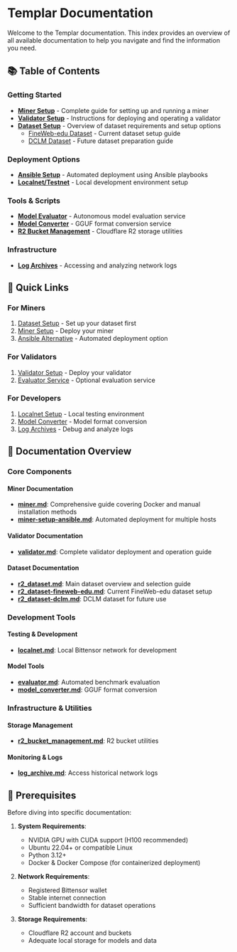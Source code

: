 # Templar Documentation

Welcome to the Templar documentation. This index provides an overview of all available documentation to help you navigate and find the information you need.

## 📚 Table of Contents

### Getting Started
- **[Miner Setup](./miner.md)** - Complete guide for setting up and running a miner
- **[Validator Setup](./validator.md)** - Instructions for deploying and operating a validator
- **[Dataset Setup](./r2_dataset.md)** - Overview of dataset requirements and setup options
  - [FineWeb-edu Dataset](./r2_dataset-fineweb-edu.md) - Current dataset setup guide
  - [DCLM Dataset](./r2_dataset-dclm.md) - Future dataset preparation guide

### Deployment Options
- **[Ansible Setup](./miner-setup-ansible.md)** - Automated deployment using Ansible playbooks
- **[Localnet/Testnet](./localnet.md)** - Local development environment setup

### Tools & Scripts
- **[Model Evaluator](./evaluator.md)** - Autonomous model evaluation service
- **[Model Converter](./model_converter.md)** - GGUF format conversion service
- **[R2 Bucket Management](./r2_bucket_management.md)** - Cloudflare R2 storage utilities

### Infrastructure
- **[Log Archives](./log_archive.md)** - Accessing and analyzing network logs

## 🚀 Quick Links

### For Miners
1. [Dataset Setup](./r2_dataset.md) - Set up your dataset first
2. [Miner Setup](./miner.md) - Deploy your miner
3. [Ansible Alternative](./miner-setup-ansible.md) - Automated deployment option

### For Validators
1. [Validator Setup](./validator.md) - Deploy your validator
2. [Evaluator Service](./evaluator.md) - Optional evaluation service

### For Developers
1. [Localnet Setup](./localnet.md) - Local testing environment
2. [Model Converter](./model_converter.md) - Model format conversion
3. [Log Archives](./log_archive.md) - Debug and analyze logs

## 📖 Documentation Overview

### Core Components

#### Miner Documentation
- **[miner.md](./miner.md)**: Comprehensive guide covering Docker and manual installation methods
- **[miner-setup-ansible.md](./miner-setup-ansible.md)**: Automated deployment for multiple hosts

#### Validator Documentation
- **[validator.md](./validator.md)**: Complete validator deployment and operation guide

#### Dataset Documentation
- **[r2_dataset.md](./r2_dataset.md)**: Main dataset overview and selection guide
- **[r2_dataset-fineweb-edu.md](./r2_dataset-fineweb-edu.md)**: Current FineWeb-edu dataset setup
- **[r2_dataset-dclm.md](./r2_dataset-dclm.md)**: DCLM dataset for future use

### Development Tools

#### Testing & Development
- **[localnet.md](./localnet.md)**: Local Bittensor network for development

#### Model Tools
- **[evaluator.md](./evaluator.md)**: Automated benchmark evaluation
- **[model_converter.md](./model_converter.md)**: GGUF format conversion

### Infrastructure & Utilities

#### Storage Management
- **[r2_bucket_management.md](./r2_bucket_management.md)**: R2 bucket utilities

#### Monitoring & Logs
- **[log_archive.md](./log_archive.md)**: Access historical network logs

## 🔧 Prerequisites

Before diving into specific documentation:

1. **System Requirements**:
   - NVIDIA GPU with CUDA support (H100 recommended)
   - Ubuntu 22.04+ or compatible Linux
   - Python 3.12+
   - Docker & Docker Compose (for containerized deployment)

2. **Network Requirements**:
   - Registered Bittensor wallet
   - Stable internet connection
   - Sufficient bandwidth for dataset operations

3. **Storage Requirements**:
   - Cloudflare R2 account and buckets
   - Adequate local storage for models and data
